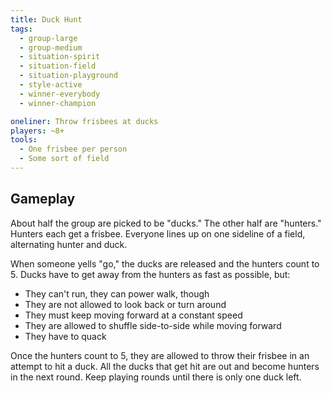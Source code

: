 ```yaml
---
title: Duck Hunt
tags:
  - group-large
  - group-medium
  - situation-spirit
  - situation-field
  - situation-playground
  - style-active
  - winner-everybody
  - winner-champion

oneliner: Throw frisbees at ducks
players: ~8+
tools:
  - One frisbee per person
  - Some sort of field
---
```

## Gameplay
About half the group are picked to be "ducks." The other half are "hunters." Hunters each get a frisbee. Everyone lines up on one sideline of a field, alternating hunter and duck.

When someone yells "go," the ducks are released and the hunters count to 5. Ducks have to get away from the hunters as fast as possible, but:

- They can't run, they can power walk, though
- They are not allowed to look back or turn around
- They must keep moving forward at a constant speed
- They are allowed to shuffle side-to-side while moving forward
- They have to quack

Once the hunters count to 5, they are allowed to throw their frisbee in an attempt to hit a duck. All the ducks that get hit are out and become hunters in the next round. Keep playing rounds until there is only one duck left.
